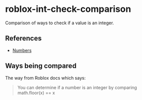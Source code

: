 # roblox-int-check-comparison

Comparison of ways to check if a value is an integer.


## References

- [Numbers](https://developer.roblox.com/en-us/articles/Numbers)

## Ways being compared

The way from Roblox docs which says:
> You can determine if a number is an integer by comparing math.floor(x) == x
